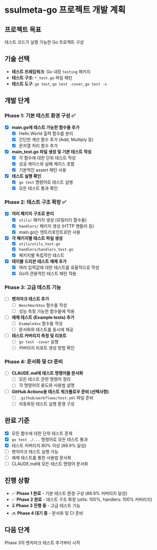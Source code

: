 # ssulmeta-go 프로젝트 개발 계획

## 프로젝트 목표
테스트 코드가 실행 가능한 Go 프로젝트 구성

## 기술 선택
- **테스트 프레임워크**: Go 내장 `testing` 패키지
- **테스트 구조**: `*_test.go` 파일 패턴
- **테스트 도구**: `go test`, `go test -cover`, `go test -v`

## 개발 단계

### Phase 1: 기본 테스트 환경 구성 ✅
- [x] **main.go에 테스트 가능한 함수들 추가**
  - [x] Hello World 출력 함수를 분리
  - [x] 간단한 계산 함수 추가 (Add, Multiply 등)
  - [x] 문자열 처리 함수 추가

- [x] **main_test.go 파일 생성 및 기본 테스트 작성**
  - [x] 각 함수에 대한 단위 테스트 작성
  - [x] 성공 케이스와 실패 케이스 포함
  - [x] 기본적인 assert 패턴 사용

- [x] **테스트 실행 확인**
  - [x] `go test` 명령어로 테스트 실행
  - [x] 모든 테스트 통과 확인

### Phase 2: 테스트 구조 확장 ✅
- [x] **여러 패키지 구조로 분리**
  - [x] `utils/` 패키지 생성 (유틸리티 함수들)
  - [x] `handlers/` 패키지 생성 (HTTP 핸들러 등)
  - [x] main.go는 엔트리포인트로만 사용

- [x] **각 패키지별 테스트 파일 생성**
  - [x] `utils/utils_test.go`
  - [x] `handlers/handlers_test.go`
  - [x] 패키지별 독립적인 테스트

- [x] **테이블 드리븐 테스트 예제 추가**
  - [x] 여러 입력값에 대한 테스트를 효율적으로 작성
  - [x] Go의 관용적인 테스트 패턴 적용

### Phase 3: 고급 테스트 기능
- [ ] **벤치마크 테스트 추가**
  - [ ] `BenchmarkXxx` 함수들 작성
  - [ ] 성능 측정 가능한 함수들에 적용

- [ ] **예제 테스트 (Example tests) 추가**
  - [ ] `ExampleXxx` 함수들 작성
  - [ ] 문서화와 테스트를 동시에 제공

- [ ] **테스트 커버리지 측정 및 리포트**
  - [ ] `go test -cover` 실행
  - [ ] 커버리지 리포트 생성 방법 확인

### Phase 4: 문서화 및 CI 준비
- [ ] **CLAUDE.md에 테스트 명령어들 문서화**
  - [ ] 모든 테스트 관련 명령어 정리
  - [ ] 각 명령어의 용도와 사용법 설명

- [ ] **GitHub Actions용 테스트 워크플로우 준비 (선택사항)**
  - [ ] `.github/workflows/test.yml` 파일 준비
  - [ ] 자동화된 테스트 실행 환경 구성

## 완료 기준
- [x] 모든 함수에 대한 단위 테스트 존재
- [x] `go test ./...` 명령어로 모든 테스트 통과
- [x] 테스트 커버리지 80% 이상 (88.9% 달성)
- [ ] 벤치마크 테스트 실행 가능
- [ ] 예제 테스트를 통한 사용법 문서화
- [ ] CLAUDE.md에 모든 테스트 명령어 문서화

## 진행 상황
- ✅ **Phase 1 완료** - 기본 테스트 환경 구성 (88.9% 커버리지 달성)
- ✅ **Phase 2 완료** - 테스트 구조 확장 (utils: 100%, handlers: 100% 커버리지)
- ⏳ **Phase 3 진행 중** - 고급 테스트 기능  
- 🔜 **Phase 4 대기 중** - 문서화 및 CI 준비

## 다음 단계
Phase 3의 벤치마크 테스트 추가부터 시작
